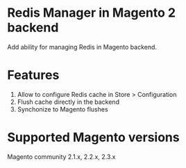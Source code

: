 # Redis Manager in Magento 2 backend
Add ability for managing Redis in Magento backend. 

# Features 
1. Allow to configure Redis cache in Store > Configuration 
2. Flush cache directly in the backend 
3. Synchonize to Magento flushes

# Supported Magento versions
Magento community 2.1.x, 2.2.x, 2.3.x 
